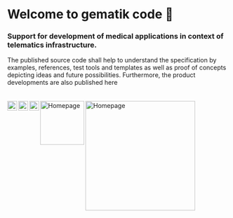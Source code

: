 # Welcome to gematik code 👋
### Support for development of medical applications in context of telematics infrastructure.
The published source code shall help to understand the specification by examples, references, test tools and templates as well as proof of concepts depicting ideas and future possibilities. Furthermore, the product developments are also published here
<br>
<br>
<br>
<a href="https://twitter.com/gematik1">
  <img align="left" alt="X gematik1 | X" width="22px" src="https://cdn.jsdelivr.net/npm/simple-icons@9.19.0/icons/x.svg" />
</a>
<a href="https://de.linkedin.com/company/gematik#gh-light-mode-only">
  <img align="left" alt="Abhishek's LinkdeIN" width="22px" src="https://cdn.jsdelivr.net/npm/simple-icons@v3/icons/linkedin.svg#gh-light-mode-only" />
</a>
<a href="https://gematik.github.io/#gh-light-mode-only">
  <img align="left" alt="gematik github.io" width="22px" src="https://cdn.jsdelivr.net/npm/simple-icons@v3/icons/github.svg#gh-light-mode-only" />
</a>
<a href="https://www.gematik.de">
  <img align="left" alt="Homepage" width="100px" src="https://www.gematik.de/typo3conf/ext/as_template_gematik/Resources/Public/Images/logo.svg" />
</a>
<a href="https://fachportal.gematik.de/">
  <img align="left" alt="Homepage" width="250px" src="https://fachportal.gematik.de/typo3conf/ext/rsmbasechild/Resources/Public/Icons/logo-gematik-fachportal.svg" />
</a>
<br>
<br>
<br>
<!--
<p align="center"> 
  <img src="https://github-readme-stats.vercel.app/api?username=gematik1&show_icons=true&theme=gotham" alt="gematik" />
  <img src="https://github-readme-stats.vercel.app/api?username=Gematik-Entwicklung&show_icons=true&theme=gotham" alt="Gematik-Entwicklung" />
</p>
-->
 
  
<!--
**gematik1/gematik1** is a ✨ _special_ ✨ repository because its `README.md` (this file) appears on your GitHub profile.

Here are some ideas to get you started:

- 🔭 I’m currently working on ...
- 🌱 I’m currently learning ...
- 👯 I’m looking to collaborate on ...
- 🤔 I’m looking for help with ...
- 💬 Ask me about ...
- 📫 How to reach me: ...
- 😄 Pronouns: ...
- ⚡ Fun fact: ...
-->
